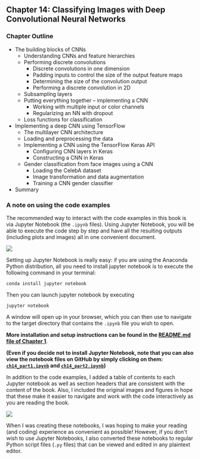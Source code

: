 
##  Chapter 14: Classifying Images with Deep Convolutional Neural Networks


### Chapter Outline

- The building blocks of CNNs
  - Understanding CNNs and feature hierarchies
  - Performing discrete convolutions
    - Discrete convolutions in one dimension
    - Padding inputs to control the size of the output feature maps
    - Determining the size of the convolution output
    - Performing a discrete convolution in 2D
  - Subsampling layers
  - Putting everything together – implementing a CNN
    - Working with multiple input or color channels
    - Regularizing an NN with dropout
  - Loss functions for classification
- Implementing a deep CNN using TensorFlow
  - The multilayer CNN architecture
  - Loading and preprocessing the data
  - Implementing a CNN using the TensorFlow Keras API
    - Configuring CNN layers in Keras
    - Constructing a CNN in Keras
  - Gender classification from face images using a CNN
    - Loading the CelebA dataset
    - Image transformation and data augmentation
    - Training a CNN gender classifier
- Summary

### A note on using the code examples

The recommended way to interact with the code examples in this book is via Jupyter Notebook (the `.ipynb` files). Using Jupyter Notebook, you will be able to execute the code step by step and have all the resulting outputs (including plots and images) all in one convenient document.

![](../ch02/images/jupyter-example-1.png)



Setting up Jupyter Notebook is really easy: if you are using the Anaconda Python distribution, all you need to install jupyter notebook is to execute the following command in your terminal:

    conda install jupyter notebook

Then you can launch jupyter notebook by executing

    jupyter notebook

A window will open up in your browser, which you can then use to navigate to the target directory that contains the `.ipynb` file you wish to open.

**More installation and setup instructions can be found in the [README.md file of Chapter 1](../ch01/README.md)**.

**(Even if you decide not to install Jupyter Notebook, note that you can also view the notebook files on GitHub by simply clicking on them: [`ch14_part1.ipynb`](ch14_part1.ipynb) and [`ch14_part2.ipynb`](ch14_part2.ipynb))**

In addition to the code examples, I added a table of contents to each Jupyter notebook as well as section headers that are consistent with the content of the book. Also, I included the original images and figures in hope that these make it easier to navigate and work with the code interactively as you are reading the book.

![](../ch02/images/jupyter-example-2.png)


When I was creating these notebooks, I was hoping to make your reading (and coding) experience as convenient as possible! However, if you don't wish to use Jupyter Notebooks, I also converted these notebooks to regular Python script files (`.py` files) that can be viewed and edited in any plaintext editor. 
